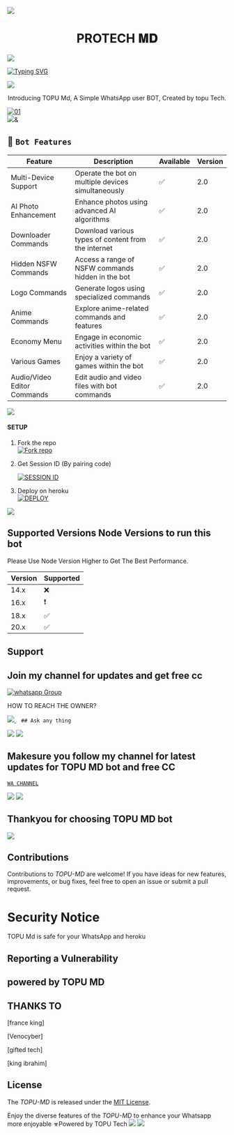 
<a><img src='https://i.imgur.com/LyHic3i.gif'/></a>
 <h1 align="center"> PROTECH 𝚳𝐃 </h1>


<a><img src='https://i.imgur.com/LyHic3i.gif'/></a>
      
[![Typing SVG](https://readme-typing-svg.herokuapp.com?font=Rockstar-ExtraBold&color=blue&lines=𝗔𝗠+TOPU+𝗠𝗗+𝗖𝗥𝗘𝗔𝗧𝗘𝗗+𝗕𝗬+TOPUDMH)](https://git.io/typing-svg)

<a><img src='https://i.imgur.com/LyHic3i.gif'/></a>
 
<p align="center"> Introducing TOPU Md, A Simple WhatsApp user BOT, Created by topu Tech.
</p>

  <a href="https://ibb.co/N6NMDtn"><img src="https://telegra.ph/file/13f1bb945857eb9b1eca6.jpg" alt="01" border="0" /></a>                     
<a><img src='https://i.imgur.com/LyHic3i.gif'/>&</a>
 ## 🚀 `Bot Features`
| Feature                          | Description                                             | Available    | Version    |
| ---------------------------------| ------------------------------------------------------- | ------------ | ---------- |
| Multi-Device Support             | Operate the bot on multiple devices simultaneously     | ✅           | 2.0        |
| AI Photo Enhancement             | Enhance photos using advanced AI algorithms            | ✅           | 2.0        |
| Downloader Commands              | Download various types of content from the internet     | ✅           | 2.0        |
| Hidden NSFW Commands             | Access a range of NSFW commands hidden in the bot       | ✅           | 2.0        |
| Logo Commands                    | Generate logos using specialized commands               | ✅           | 2.0        |
| Anime Commands                   | Explore anime-related commands and features              | ✅           | 2.0        |
| Economy Menu                     | Engage in economic activities within the bot            | ✅           | 2.0        |
| Various Games                    | Enjoy a variety of games within the bot                 | ✅           | 2.0        |
| Audio/Video Editor Commands      | Edit audio and video files with bot commands            | ✅           | 2.0        |



<a><img src='https://i.imgur.com/LyHic3i.gif'/></a>


#### SETUP

1. Fork the repo
    <br>
<a href='https://github.com/Toputech/Topu-ai/fork' target="_blank"><img alt='Fork repo' src='https://img.shields.io/badge/Fork Repo-100000?style=for-the-badge&logo=scan&logoColor=white&labelColor=black&color=black'/></a>



2. Get Session ID (By pairing code)
   > 
     <a href='https://topu-scan-pair.onrender.com/pair' target="_blank"><img alt='SESSION ID' src='https://img.shields.io/badge/Session_id-100000?style=for-the-badge&logo=scan&logoColor=white&labelColor=black&color=black'/></a>


3. Deploy on heroku
    <br>
<a href='https://dashboard.heroku.com/new?template=https://github.com/Toputech/Topu-ai' target="_blank"><img alt='DEPLOY' src='https://img.shields.io/badge/DEPLOY-100000?style=for-the-badge&logo=scan&logoColor=white&labelColor=black&color=black'/></a>

<a><img src='https://i.imgur.com/LyHic3i.gif'/></a>

   
## Supported Versions Node Versions to run this bot

Please Use Node Version Higher to Get The Best Performance.

| Version | Supported          |
| ------- | ------------------ |
| 14.x   | :x: |
| 16.x   | ❗                |
| 18.x   | :white_check_mark: |
| 20.x   | ✅                |

## Support 
## Join my channel for updates and get free cc
<a href="https://whatsapp.com/channel/0029VaeRrcnADTOKzivM0S1r" target="_blank">
    <img alt="whatsapp Group" src="https://img.shields.io/badge/ Whatsapp Support Channel -25D366?style=for-the-badge&logo=whatsapp&logoColor=white" />
  </a>
</p>


HOW TO REACH THE OWNER? 
 
   
   <a href="https://wa.me+255673750170">
    <img src="https://img.shields.io/badge/WhatsApp-25D366?style=for-the-badge&logo=whatsapp&logoColor=white" />
  </a>&nbsp;&nbsp;
   <a

    ## Ask any thing
<a><img src='https://i.imgur.com/LyHic3i.gif'/></a>
<a><img src='https://i.imgur.com/LyHic3i.gif'/></a>



## Makesure you follow my channel for latest updates for TOPU MD bot and free CC
 [`WA CHANNEL`](https://whatsapp.com/channel/0029VaeRrcnADTOKzivM0S1r)



<a><img src='https://i.imgur.com/LyHic3i.gif'/></a>
<a><img src='https://i.imgur.com/LyHic3i.gif'/></a>
   
   
## Thankyou for choosing TOPU MD bot 


<a><img src='https://i.imgur.com/LyHic3i.gif'/></a>

## Contributions


Contributions to *TOPU-MD* are welcome! If you have ideas for new features, improvements, or bug fixes, feel free to open an issue or submit a pull request.

# Security Notice
TOPU Md is safe for your WhatsApp and heroku

## Reporting a Vulnerability


## powered by TOPU MD


## THANKS TO
[france king]

[Venocyber]

[gifted tech]

[king ibrahim]

## License


The *TOPU-MD* is released under the [MIT License](https://opensource.org/licenses/MIT).

Enjoy the diverse features of the *TOPU-MD*  to enhance your Whatsapp more enjoyable
☣Powered by TOPU Tech
<a><img src='https://i.imgur.com/LyHic3i.gif'/></a>
<a><img src='https://i.imgur.com/LyHic3i.gif'/></a>

